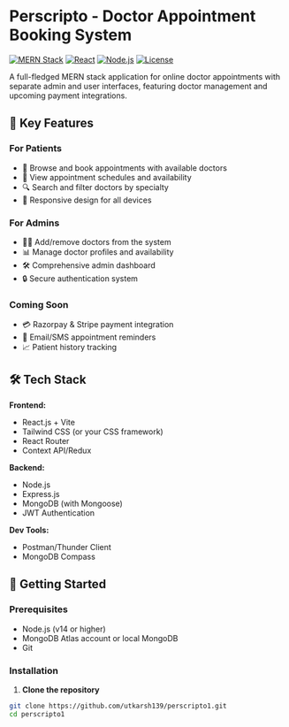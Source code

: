 # Perscripto - Doctor Appointment Booking System

[![MERN Stack](https://img.shields.io/badge/MERN-Full%20Stack-blue)](https://www.mongodb.com/mern-stack)
[![React](https://img.shields.io/badge/Frontend-React%20+%20Vite-blue)](https://reactjs.org/)
[![Node.js](https://img.shields.io/badge/Backend-Node.js%20+%20Express-green)](https://nodejs.org/)
[![License](https://img.shields.io/badge/license-MIT-blue.svg)](LICENSE)

A full-fledged MERN stack application for online doctor appointments with separate admin and user interfaces, featuring doctor management and upcoming payment integrations.


## 🌟 Key Features

### For Patients
- 🏥 Browse and book appointments with available doctors
- 📅 View appointment schedules and availability
- 🔍 Search and filter doctors by specialty
- 📱 Responsive design for all devices

### For Admins
- 👨‍⚕️ Add/remove doctors from the system
- 📊 Manage doctor profiles and availability
- 🛠️ Comprehensive admin dashboard
- 🔒 Secure authentication system

### Coming Soon
- 💳 Razorpay & Stripe payment integration
- 📲 Email/SMS appointment reminders
- 📈 Patient history tracking

## 🛠️ Tech Stack

**Frontend:**
- React.js + Vite
- Tailwind CSS (or your CSS framework)
- React Router
- Context API/Redux

**Backend:**
- Node.js
- Express.js
- MongoDB (with Mongoose)
- JWT Authentication

**Dev Tools:**
- Postman/Thunder Client
- MongoDB Compass

## 🚀 Getting Started

### Prerequisites
- Node.js (v14 or higher)
- MongoDB Atlas account or local MongoDB
- Git

### Installation

1. **Clone the repository**
```bash
git clone https://github.com/utkarsh139/perscripto1.git
cd perscripto1
